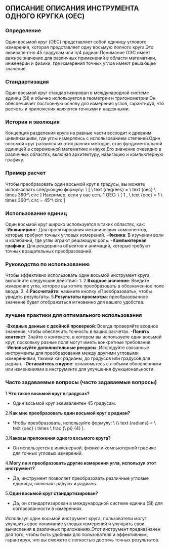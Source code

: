 ## ОПИСАНИЕ ОПИСАНИЯ ИНСТРУМЕНТА ОДНОГО КРУГКА (OEC)

### Определение
Один восьмой круг (OEC) представляет собой единицу углового измерения, которая представляет одну восьмую полного круга.Это эквивалентно 45 градусам или π/4 радиан.Понимание ОЭС имеет важное значение для различных применений в области математики, инженерии и физики, где измерения точных углов имеют решающее значение.

### Стандартизация
Один восьмой круг стандартизирован в международной системе единиц (SI) и обычно используется в геометрии и тригонометрии.Он обеспечивает постоянную основу для измерения углов, гарантируя, что расчеты и приложения являются точными и надежными.

### История и эволюция
Концепция разделения круга на равные части восходит к древним цивилизациям, где углы измерялись с использованием степеней.Один восьмой круг развился из этих ранних методов, став фундаментальной единицей в современной математике и науке.Его значение очевидно в различных областях, включая архитектуру, навигацию и компьютерную графику.

### Пример расчет
Чтобы преобразовать один восьмой круг в градусы, вы можете использовать следующую формулу:
\ [
\ text {degrees} = \ text {oec} \ times 360^\ circ
\]
Например, если у вас есть 1 OEC:
\ [
1 \, \ text {oec} = 1 \ times 360^\ circ = 45^\ circ
\]

### Использование единиц
Один восьмой круг широко используется в таких областях, как:
-**Инжиниринг**: Для проектирования механических компонентов, которые требуют точных угловых измерений.
-**Физика**: В изучении волн и колебаний, где углы играют решающую роль.
-**Компьютерная графика**: Для рендеринга объектов и анимаций, которые требуют точных вращательных преобразований.

### Руководство по использованию
Чтобы эффективно использовать один восьмой инструмент круга, выполните следующие действия:
1.
2.**Входное значение**: Введите измерение угла, которое вы хотите преобразовать в обозначенное поле ввода.
3.
4.**Рассчитайте**: нажмите кнопку «Преобразовать», чтобы увидеть результаты.
5.**Результаты просмотра**: преобразованное значение будет отображаться мгновенно для вашего удобства.

### лучшие практики для оптимального использования
-**Входные данные с двойной проверкой**: Всегда проверяйте входное значение, чтобы обеспечить точность в ваших расчетах.
-**Понять контекст**: Знайте о контексте, в котором вы используете один восьмой круг, поскольку разные поля могут иметь конкретные требования.
-**Используйте дополнительные ресурсы**: Исследуйте связанные инструменты для преобразования между другими угловыми измерениями, такими как радианы, до градусов или градусов для радиан.
-**Оставайтесь в курсе**: ознакомьтесь с любыми обновлениями или изменениями в инструменте для улучшения функциональности.

### Часто задаваемые вопросы (часто задаваемые вопросы)

1.**Что такое восьмой круг в градусах?**
- Один восьмой круг эквивалентен 45 градусам.

2.**Как мне преобразовать один восьмой круг в радиан?**
- Чтобы преобразовать, используйте формулу: \ (\ text {radians} = \ text {oec} \ times \ frac {\ pi} {4} \).

3.**Каковы приложения одного восьмого круга?**
- Он используется в инженерной, физике и компьютерной графике для точных угловых измерений.

4.**Могу ли я преобразовать другие измерения угла, используя этот инструмент?**
- Да, инструмент позволяет преобразовать различные угловые единицы, включая градусы и радианы.

5.**Один восьмой круг стандартизирован?**
- Да, он стандартизирован в международной системе единиц (SI) для согласованности в измерениях.

Используя один восьмой инструмент круга, пользователи могут улучшить свое понимание угловых измерений и улучшить свои вычисления в различных приложениях.Этот инструмент предназначен для того, чтобы быть удобным для пользователя и эффективным, гарантируя, что вы сможете с легкостью достичь точных результатов.